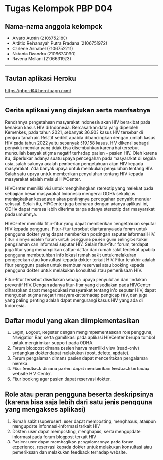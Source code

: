 # Tugas Kelompok PBP D04

## Nama-nama anggota kelompok

- Alvaro Austin (2106752180)
- Arditio Reihansyah Putra Pradana (2106751972)
- Carlene Annabel (2106752211)
- Natania Deandra (2106633090)
- Ravena Meilani (2106631923)

<hr>

## Tautan aplikasi Heroku

https://pbp-d04.herokuapp.com/ 

<hr>

## Cerita aplikasi yang diajukan serta manfaatnya

Rendahnya pengetahuan masyarakat Indonesia akan HIV berakibat pada kenaikan kasus HIV di Indonesia. Berdasarkan data yang diperoleh Kemenkes, pada tahun 2021, sebanyak 36.902 kasus HIV tersebar di penjuru tanah air. Relatif sedikit apabila dibandingkan dengan jumlah kasus HIV pada tahun 2022 yaitu sebanyak 519.158 kasus.  HIV dikenal sebagai penyakit menular yang tidak bisa disembuhkan karena hal tersebut muncullah banyak stigma negatif terhadap pasien - pasien HIV. Oleh karena itu, diperlukan adanya suatu upaya pencegahan pada masyarakat di segala usia, salah satunya adalah pemberian pengetahuan akan HIV kepada masyarakat. Ada banyak upaya untuk melakukan penyuluhan tentang HIV. Salah satu upaya untuk memberikan penyuluhan tentang HIV kepada masyarakat adalah melalui HIVCenter.

HIVCenter memiliki visi untuk menghilangkan stereotip yang melekat pada sebagian besar masyarakat Indonesia mengenai ODHA sekaligus meningkatkan kesadaran akan pentingnya pencegahan penyakit menular seksual. Selain itu, HIVCenter juga berharap dengan adanya aplikasi ini, ODHA dapat merasa lebih diterima tanpa adanya stereotip dari masyarakat pada umumnya.

HIVCenter memiliki fitur-fitur yang dapat memberikan pengetahuan seputar HIV kepada pengguna. Fitur-fitur tersebut diantaranya ada forum untuk pengguna dokter yang dapat memberikan postingan seputar informasi HIV. Fitur lainnya adalah forum untuk pengguna pasien guna saling bertukar pengalaman dan informasi seputar HIV. Selain fitur-fitur forum, terdapat juga fitur yang menampilkan daftar-daftar dari rumah sakit terdekat apabila pengguna membutuhkan info lokasi rumah sakit untuk melakukan pengecekan atau konsultasi kepada dokter terkait HIV. Fitur terakhir adalah fitur pengguna pasien untuk membuat reservasi atau booking kepada pengguna dokter untuk melakukan konsultasi atau pemeriksaan HIV. 

Fitur-fitur tersebut disediakan sebagai upaya penyuluhan dan tindakan preventif HIV. Dengan adanya fitur-fitur yang disediakan pada HIVCenter diharapkan dapat mengedukasi masyarakat tentang info seputar HIV, dapat mengubah stigma negatif masyarakat terhadap pengidap HIV, dan juga yang paling penting adalah dapat mengurangi kasus HIV yang ada di Indonesia. 

## Daftar modul yang akan diimplementasikan

1. Login, Logout, Register dengan mengimplementasikan role pengguna, Navigation Bar, serta gamifikasi pada aplikasi HIVCenter berupa tombol untuk mengirimkan support pada ODHA.
2. Forum blogpost dimana pasien hanya memiliki view (read-only) sedangkan dokter dapat melakukan (post, delete, update).
3. Forum pengalaman dimana pasien dapat menceritakan pengalaman mereka.
4. Fitur feedback dimana pasien dapat memberikan feedback terhadap website HIV Center.
5. Fitur booking agar pasien dapat reservasi dokter.

## Role atau peran pengguna beserta deskripsinya (karena bisa saja lebih dari satu jenis pengguna yang mengakses aplikasi)

1. Rumah sakit (superuser): user dapat memposting, menghapus, ataupun mengupdate informasi-informasi terkait HIV
2. Dokter: user dapat memposting, menghapus, serta mengupdate informasi pada forum blogpost terkait HIV
3. Pasien:  user dapat membagikan pengalamannya pada forum experience, reservasi kepada dokter untuk melakukan konsultasi atau pemeriksaan dan melakukan feedback terhadap website. 
